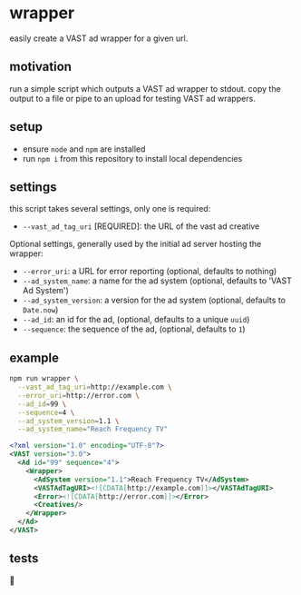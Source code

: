 # wrapper

easily create a VAST ad wrapper for a given url.

## motivation

run a simple script which outputs a VAST ad wrapper to stdout. copy the output
to a file or pipe to an upload for testing VAST ad wrappers.

## setup

- ensure `node` and `npm` are installed
- run `npm i` from this repository to install local dependencies

## settings

this script takes several settings, only one is required:

- `--vast_ad_tag_uri` [REQUIRED]: the URL of the vast ad creative

Optional settings, generally used by the initial ad server hosting the wrapper:

- `--error_uri`: a URL for error reporting (optional, defaults to nothing)
- `--ad_system_name`: a name for the ad system (optional, defaults to 'VAST Ad System')
- `--ad_system_version`: a version for the ad system (optional, defaults to `Date.now`)
- `--ad_id`: an id for the ad, (optional, defaults to a unique `uuid`)
- `--sequence`: the sequence of the ad, (optional, defaults to `1`)

## example

```bash
npm run wrapper \
  --vast_ad_tag_uri=http://example.com \
  --error_uri=http://error.com \
  --ad_id=99 \
  --sequence=4 \
  --ad_system_version=1.1 \
  --ad_system_name="Reach Frequency TV"
```

```xml
<?xml version="1.0" encoding="UTF-8"?>
<VAST version="3.0">
  <Ad id="99" sequence="4">
    <Wrapper>
      <AdSystem version="1.1">Reach Frequency TV</AdSystem>
      <VASTAdTagURI><![CDATA[http://example.com]]></VASTAdTagURI>
      <Error><![CDATA[http://error.com]]></Error>
      <Creatives/>
    </Wrapper>
  </Ad>
</VAST>
```

## tests

:pizza:
